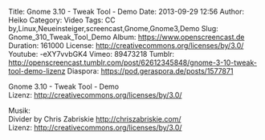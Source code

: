 Title: Gnome 3.10 - Tweak Tool - Demo
Date: 2013-09-29 12:56
Author: Heiko
Category: Video
Tags: CC by,Linux,Neueinsteiger,screencast,Gnome,Gnome3,Demo
Slug: Gnome_310_Tweak_Tool_Demo
Album: https://www.openscreencast.de
Duration: 161000
License: http://creativecommons.org/licenses/by/3.0/
Youtube: -eXY7vvbGK4
Vimeo: 89473218
Tumblr: http://openscreencast.tumblr.com/post/62612345848/gnome-3-10-tweak-tool-demo-lizenz
Diaspora: https://pod.geraspora.de/posts/1577871

Gnome 3.10 - Tweak Tool - Demo  
Lizenz: <http://creativecommons.org/licenses/by/3.0/>  
  
Musik:  
Divider by Chris Zabriskie <http://chriszabriskie.com/>  
Lizenz: <http://creativecommons.org/licenses/by/3.0/>

